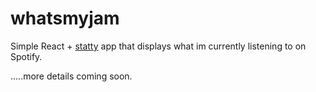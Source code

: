 # whatsmyjam

Simple React + [statty](https://github.com/vesparny/statty) app that displays what im currently listening to on Spotify.

.....more details coming soon.
